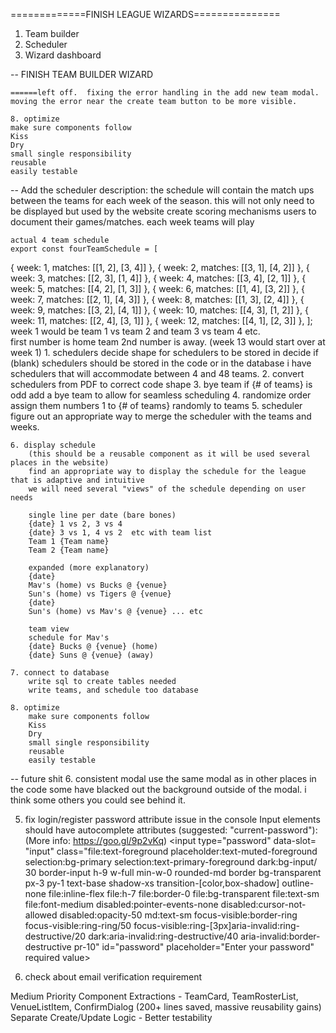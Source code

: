 =============FINISH LEAGUE WIZARDS===============

1. Team builder
2. Scheduler
3. Wizard dashboard

-- FINISH TEAM BUILDER WIZARD

    ======left off.  fixing the error handling in the add new team modal.   moving the error near the create team button to be more visible.

    8. optimize
    make sure components follow
    Kiss
    Dry
    small single responsibility
    reusable
    easily testable

-- Add the scheduler
description: the schedule will contain the match ups between the teams for each week of the season. this will not only need to be displayed but used by the website create scoring mechanisms users to document their games/matches. each week teams will play

    actual 4 team schedule
    export const fourTeamSchedule = [

{ week: 1, matches: [[1, 2], [3, 4]] },
{ week: 2, matches: [[3, 1], [4, 2]] },
{ week: 3, matches: [[2, 3], [1, 4]] },
{ week: 4, matches: [[3, 4], [2, 1]] },
{ week: 5, matches: [[4, 2], [1, 3]] },
{ week: 6, matches: [[1, 4], [3, 2]] },
{ week: 7, matches: [[2, 1], [4, 3]] },
{ week: 8, matches: [[1, 3], [2, 4]] },
{ week: 9, matches: [[3, 2], [4, 1]] },
{ week: 10, matches: [[4, 3], [1, 2]] },
{ week: 11, matches: [[2, 4], [3, 1]] },
{ week: 12, matches: [[4, 1], [2, 3]] },
];
week 1 would be team 1 vs team 2 and team 3 vs team 4 etc.  
first number is home team 2nd number is away. (week 13 would start over at week 1) 1. schedulers
decide shape for schedulers to be stored in
decide if (blank) schedulers should be stored in the code or in the database
i have schedulers that will accommodate between 4 and 48 teams. 2. convert schedulers from PDF to correct code shape 3. bye team
if {# of teams} is odd add a bye team to allow for seamless scheduling 4. randomize order
assign them numbers 1 to {# of teams} randomly to teams 5. scheduler
figure out an appropriate way to merge the scheduler with the teams and weeks.

    6. display schedule
        (this should be a reusable component as it will be used several places in the website)
        find an appropriate way to display the schedule for the league that is adaptive and intuitive
        we will need several "views" of the schedule depending on user needs

        single line per date (bare bones)
        {date} 1 vs 2, 3 vs 4
        {date} 3 vs 1, 4 vs 2  etc with team list
        Team 1 {Team name}
        Team 2 {Team name}

        expanded (more explanatory)
        {date}
        Mav's (home) vs Bucks @ {venue}
        Sun's (home) vs Tigers @ {venue}
        {date}
        Sun's (home) vs Mav's @ {venue} ... etc

        team view
        schedule for Mav's
        {date} Bucks @ {venue} (home)
        {date} Suns @ {venue} (away)

    7. connect to database
        write sql to create tables needed
        write teams, and schedule too database

    8. optimize
        make sure components follow
        Kiss
        Dry
        small single responsibility
        reusable
        easily testable

-- future shit 6. consistent modal
use the same modal as in other places in the code some have blacked out the background outside of the modal. i think some others you could see behind it.

5. fix login/register password attribute issue in the console
   Input elements should have autocomplete attributes (suggested: "current-password"): (More info: https://goo.gl/9p2vKq) <input type=​"password" data-slot=​"input" class=​"file:​text-foreground placeholder:​text-muted-foreground selection:​bg-primary selection:​text-primary-foreground dark:​bg-input/​30 border-input h-9 w-full min-w-0 rounded-md border bg-transparent px-3 py-1 text-base shadow-xs transition-[color,box-shadow]​ outline-none file:​inline-flex file:​h-7 file:​border-0 file:​bg-transparent file:​text-sm file:​font-medium disabled:​pointer-events-none disabled:​cursor-not-allowed disabled:​opacity-50 md:​text-sm focus-visible:​border-ring focus-visible:​ring-ring/​50 focus-visible:​ring-[3px]​ aria-invalid:​ring-destructive/​20 dark:​aria-invalid:​ring-destructive/​40 aria-invalid:​border-destructive pr-10" id=​"password" placeholder=​"Enter your password" required value>​

6. check about email verification requirement

Medium Priority
Component Extractions - TeamCard, TeamRosterList, VenueListItem, ConfirmDialog (200+ lines saved, massive reusability gains)
Separate Create/Update Logic - Better testability
